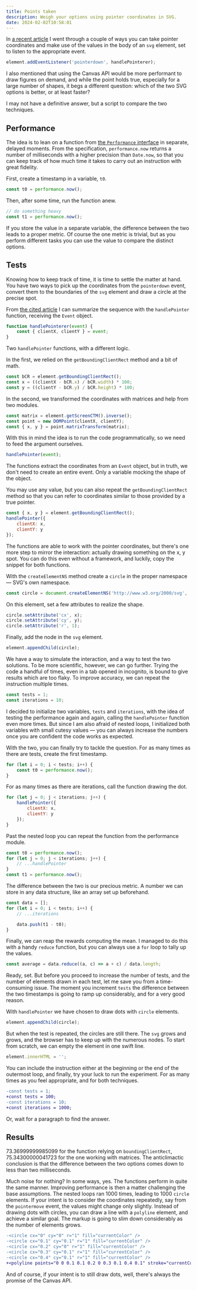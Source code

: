 ```yaml
---
title: Points taken
description: Weigh your options using pointer coordinates in SVG.
date: 2024-02-02T10:58:01
---
```


In [a recent article](/svg-pointer) I went through a couple of ways you can take pointer coordinates and make use of the values in the body of an `svg` element, set to listen to the appropriate event.

```js
element.addEventListener('pointerdown', handlePointerer);
```

I also mentioned that using the Canvas API would be more performant to draw figures on demand, and while the point holds true, especially for a large number of shapes, it begs a different question: which of the two SVG options is better, or at least faster?

I may not have a definitive answer, but a script to compare the two techniques.

## Performance

The idea is to lean on a function from [the `Performance` interface](https://w3c.github.io/hr-time/#dom-performance-now) in separate, delayed moments. From the specification, `performance.now` returns a number of milliseconds with a higher precision than `Date.now`, so that you can keep track of how much time it takes to carry out an instruction with great fidelity.

First, create a timestamp in a variable, `t0`.

```js
const t0 = performance.now();
```

Then, after some time, run the function anew.

```js
// do something heavy
const t1 = performance.now();
```

If you store the value in a separate variable, the difference between the two leads to a proper metric. Of course the one metric is trivial, but as you perform different tasks you can use the value to compare the distinct options.

## Tests

Knowing how to keep track of time, it is time to settle the matter at hand. You have two ways to pick up the coordinates from the `pointerdown` event, convert them to the boundaries of the `svg` element and draw a circle at the precise spot.

From [the cited article](/svg-pointer) I can summarize the sequence with the `handlePointer` function, receiving the `Event` object.

```js
function handlePointerer(event) {
	const { clientX, clientY } = event;
}
```

Two `handlePointer` functions, with a different logic.

In the first, we relied on the `getBoundingClientRect` method and a bit of math.

```js
const bCR = element.getBoundingClientRect();
const x = ((clientX - bCR.x) / bCR.width) * 100;
const y = ((clientY - bCR.y) / bCR.height) * 100;
```

In the second, we transformed the coordinates with matrices and help from two modules.

```js
const matrix = element.getScreenCTM().inverse();
const point = new DOMPoint(clientX, clientY);
const { x, y } = point.matrixTransform(matrix);
```

With this in mind the idea is to run the code programmatically, so we need to feed the argument ourselves.

```js
handlePointer(event);
```

The functions extract the coordinates from an `Event` object, but in truth, we don't need to create an entire event. Only a variable mocking the shape of the object.

You may use any value, but you can also repeat the `getBoundingClientRect` method so that you can refer to coordinates similar to those provided by a true pointer.

```js
const { x, y } = element.getBoundingClientRect();
handlePointer({
	clientX: x,
	clientY: y
});
```

The functions are able to work with the pointer coordinates, but there's one more step to mirror the interaction: actually drawing something on the x, y spot. You can do this even without a framework, and luckily, copy the snippet for both functions.

With the `createElementNS` method create a `circle` in the proper namespace — SVG's own namespace.

```js
const circle = document.createElementNS('http://www.w3.org/2000/svg', 'circle');
```

On this element, set a few attributes to realize the shape.

```js
circle.setAttribute('cx', x);
circle.setAttribute('cy', y);
circle.setAttribute('r', 1);
```

Finally, add the node in the `svg` element.

```js
element.appendChild(circle);
```

We have a way to simulate the interaction, and a way to test the two solutions. To be more scientific, however, we can go further. Trying the code a handful of times, even in a tab opened in incognito, is bound to give results which are too flaky. To improve accuracy, we can repeat the instruction multiple times.

```js
const tests = 1;
const iterations = 10;
```

I decided to initialize two variables, `tests` and `iterations`, with the idea of testing the performance again and again, calling the `handlePointer` function even more times. But since I am also afraid of nested loops, I initialized both variables with small cutesy values — you can always increase the numbers once you are confident the code works as expected.

With the two, you can finally try to tackle the question. For as many times as there are tests, create the first timestamp.

```js
for (let i = 0; i < tests; i++) {
	const t0 = performance.now();
}
```

For as many times as there are iterations, call the function drawing the dot.

```js
for (let j = 0; j < iterations; j++) {
	handlePointer({
		clientX: x,
		clientY: y
	});
}
```

Past the nested loop you can repeat the function from the performance module.

```js
const t0 = performance.now();
for (let j = 0; j < iterations; j++) {
	// ...handlePointer
}
const t1 = performance.now();
```

The difference between the two is our precious metric. A number we can store in any data structure, like an array set up beforehand.

```js
const data = [];
for (let i = 0; i < tests; i++) {
	// ...iterations

	data.push(t1 - t0);
}
```

Finally, we can reap the rewards computing the mean. I managed to do this with a handy `reduce` function, but you can always use a `for` loop to tally up the values.

```js
const average = data.reduce((a, c) => a + c) / data.length;
```

Ready, set. But before you proceed to increase the number of tests, and the number of elements drawn in each test, let me save you from a time-consuming issue. The moment you increment `tests` the difference between the two timestamps is going to ramp up considerably, and for a very good reason.

With `handlePointer` we have chosen to draw dots with `circle` elements.

```js
element.appendChild(circle);
```

But when the test is repeated, the circles are still there. The `svg` grows and grows, and the browser has to keep up with the numerous nodes. To start from scratch, we can empty the element in one swift line.

```js
element.innerHTML = '';
```

You can include the instruction either at the beginning or the end of the outermost loop, and finally, try your luck to run the experiment. For as many times as you feel appropriate, and for both techniques.

```diff
-const tests = 1;
+const tests = 100;
-const iterations = 10;
+const iterations = 1000;
```

Or, wait for a paragraph to find the answer.

## Results

73.36999999985099 for the function relying on `boundingClientRect`, 75.34300000041723 for the one working with matrices. The anticlimactic conclusion is that the difference between the two options comes down to less than two milliseconds.

Much noise for nothing? In some ways, yes. The functions perform in quite the same manner. Improving performance is then a matter challenging the base assumptions. The nested loops ran 1000 times, leading to 1000 `circle` elements. If your intent is to consider the coordinates repeatedly, say from the `pointermove` event, the values might change only slightly. Instead of drawing dots with circles, you can draw a line with a `polyline` element, and achieve a similar goal. The markup is going to slim down considerably as the number of elements grows.

```diff
-<circle cx="0" cy="0" r="1" fill="currentColor" />
-<circle cx="0.1" cy="0.1" r="1" fill="currentColor" />
-<circle cx="0.2" cy="0" r="1" fill="currentColor" />
-<circle cx="0.3" cy="0.1" r="1" fill="currentColor" />
-<circle cx="0.4" cy="0.1" r="1" fill="currentColor" />
+<polyline points="0 0 0.1 0.1 0.2 0 0.3 0.1 0.4 0.1" stroke="currentColor" stroke-width="2" stroke-linecap="round" stroke-linejoin="round" />
```

And of course, if your intent is to still draw dots, well, there's always the promise of the Canvas API.

